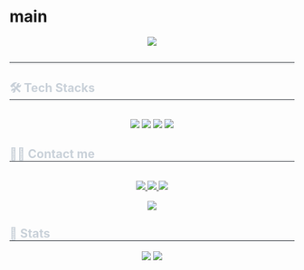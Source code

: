 # main

<div align= "center">
    <img src="https://capsule-render.vercel.app/api?type=rounded&color=4b4f72&height=120&text=gg&animation=fadeIn&fontColor=ffffff&fontSize=50" />
    </div>
    <div style="text-align: left;"> 
    <h2 style="border-bottom: 1px solid #21262d; color: #c9d1d9;"></h2>  
    <div style="font-weight: 700; font-size: 15px; text-align: left; color: #c9d1d9;"></div> 
    </div>
    <div style="text-align: left;">
    <h2 style="border-bottom: 1px solid #21262d; color: #c9d1d9;"> 🛠️ Tech Stacks </h2> <br> 
    <div  align= "center"> <img src="https://img.shields.io/badge/Java-007396?style=flat&logo=Java&logoColor=white">
          <img src="https://img.shields.io/badge/MySQL-4479A1?style=flat&logo=MySQL&logoColor=white">
          <img src="https://img.shields.io/badge/Spring Boot-6DB33F?style=flat&logo=Spring Boot&logoColor=white">
          <img src="https://img.shields.io/badge/Linux-FCC624?style=flat&logo=Linux&logoColor=white">
          </div>
    </div>
    <div style="text-align: left;">
    <h2 style="border-bottom: 1px solid #21262d; color: #c9d1d9;"> 🧑‍💻 Contact me </h2> <br> 
    <div align= "center"> <a href=https://velog.io/@yoohyunha/posts> <img src="https://img.shields.io/badge/Velog-20C997?style=flat&logo=Velog&logoColor=white&link=https://velog.io/@yoohyunha/posts"> </a>
         <a href=https://www.notion.so/5fee823352764bccb8958bcd1d64baff?pvs=4> <img src="https://img.shields.io/badge/Notion-000000?style=flat&logo=Notion&logoColor=white&link=https://www.notion.so/5fee823352764bccb8958bcd1d64baff?pvs=4"> </a>
         <a href=mailto:y01049418169@gmail.com> <img src="https://img.shields.io/badge/Gmail-EA4335?style=flat&logo=Gmail&logoColor=white&link=mailto:y01049418169@gmail.com"> </a>
          </div>  <br> 
    <div align= "center"> <a href="https://hits.seeyoufarm.com"> <img src="https://hits.seeyoufarm.com/api/count/incr/badge.svg?url=https%3A%2F%2Fgithub.com%2Fyoohyunha%2F&count_bg=%23000000&title_bg=%23000000&icon=github.svg&icon_color=%23FFFFFF&title=GitHub&edge_flat=false"/></a>
       </div> 
    </div>
    <div style="text-align: left;"> 
    <h2 style="border-bottom: 1px solid #21262d; color: #c9d1d9;"> 🏅 Stats </h2> <div align= "center"> <img src="https://github-readme-stats.vercel.app/api?username=yoohyunha&bg_color=180,4b4a73,00000000&title_color=000000&text_color=000000"
         /> <img src="https://github-readme-stats.vercel.app/api/top-langs/?username=yoohyunha&layout=compact&bg_color=180,4b4a73,00000000&title_color=000000&text_color=000000"
           /> </div> 
    </div>
    
